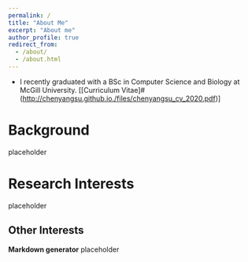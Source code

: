 ```yaml
---
permalink: /
title: "About Me"
excerpt: "About me"
author_profile: true
redirect_from: 
  - /about/
  - /about.html
---
```


- I recently graduated with a BSc in Computer Science and Biology at McGill University. [[Curriculum Vitae]#(http://chenyangsu.github.io./files/chenyangsu_cv_2020.pdf)]

Background
======
placeholder

Research Interests
======
placeholder

Other Interests
------

**Markdown generator**
placeholder
